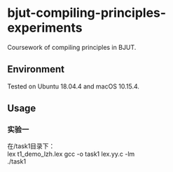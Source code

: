 # bjut-compiling-principles-experiments
Coursework of compiling principles in BJUT. 
## Environment
Tested on Ubuntu 18.04.4 and macOS 10.15.4.
## Usage
### 实验一
在/task1目录下：  
lex t1_demo_lzh.lex
gcc -o task1 lex.yy.c -lm  
./task1